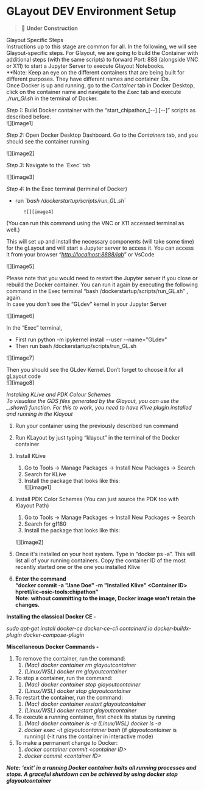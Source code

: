 # GLayout DEV Environment Setup 

> 🚧 **Under Construction** 

Glayout Specific Steps  
Instructions up to this stage are common for all. In the following, we will see Glayout-specific steps. For Glayout, we are going to build the Container with additional steps (with the same scripts) to forward Port: 888 (alongside VNC or X11) to start a Jupyter Server to execute Glayout Notebooks.  
\*\*Note: Keep an eye on the different containers that are being built for different purposes. They have different names and container IDs.    
Once Docker is up and running, go to the *Container* tab in Docker Desktop, click on the container name and navigate to the *Exec* tab and execute *./run\_Gl.sh* in the terminal of Docker.

*Step 1:* Build Docker container with the “start\_chipathon\_\[--\].\[--\]” scripts as described before.   
![][image1]

*Step 2:* Open Docker Desktop Dashboard. Go to the *Containers* tab, and you should see the container running

![][image2]

*Step 3:* Navigate to the \`Exec\` tab

![][image3]

*Step 4:* In the Exec terminal (terminal of Docker)

* run \`*bash /dockerstartup/scripts/run\_GL.sh*\`


         ![][image4]  
(You can run this command using the VNC or X11 accessed terminal as well.)

This will set up and install the necessary components (will take some time) for the gLayout and will start a Jupyter server to access it. You can access it from your browser “[*http://localhost:8888/lab*](http://localhost:8888/lab)” or VsCode

![][image5]

Please note that you would need to restart the Jupyter server if you close or rebuild the Docker container. You can run it again by executing the following command in the Exec terminal “bash /dockerstartup/scripts/run\_GL.sh” , again.  
In case you don't see the “GLdev” kernel in your Jupyter Server 

![][image6]

In the “Exec” terminal, 

* First run python \-m ipykernel install \--user \--name="GLdev"  
* Then run bash /dockerstartup/scripts/run\_GL.sh

![][image7]

Then you should see the GLdev Kernel. Don’t forget to choose it for all gLayout code  
![][image8]

*Installing KLive and PDK Colour Schemes*  
*To visualise the GDS files generated by the Glayout, you can use the \_.show() function. For this to work, you need to have Klive plugin installed and running in the Klayout* 

1. Run your container using the previously described run command   
2. Run KLayout by just typing “klayout” in the terminal of the Docker container  
3. Install KLive  
   1. Go to Tools \-\> Manage Packages \-\> Install New Packages \-\> Search  
   2. Search for KLive  
   3. Install the package that looks like this:  
      ![][image1]

4. Install PDK Color Schemes (You can just source the PDK too with Klayout Path)  
   1. Go to Tools \-\> Manage Packages \-\> Install New Packages \-\> Search  
   2. Search for gf180  
   3. Install the package that looks like this:

   ![][image2]

5. Once it's installed on your host system. Type in “docker ps \-a”. This will list all of your running containers. Copy the container ID of the most recently started one or the one you installed Klive  
6. **Enter the command**  
   **“docker commit \-a "Jane Doe" \-m "Installed Klive" \<Container ID\> hpretl/iic-osic-tools:chipathon”**  
   **Note: without committing to the image, Docker image won't retain the changes.** 

**Installing the classical Docker CE \-**

*sudo apt-get install docker-ce docker-ce-cli containerd.io docker-buildx-plugin docker-compose-plugin*

**Miscellaneous Docker Commands \-** 

1. To remove the container, run the command:   
   1. *(Mac) docker container rm glayoutcontainer*  
   2. *(Linux/WSL) docker rm glayoutcontainer*  
2. To stop a container, run the command:  
   1. *(Mac) docker container stop glayoutcontainer*  
   2. *(Linux/WSL) docker stop glayoutcontainer*  
3. To restart the container, run the command:   
   1. *(Mac) docker container restart glayoutcontainer*  
   2. *(Linux/WSL) docker restart glayoutcontainer*  
4. To execute a running container, first check its status by running   
   1. *(Mac) docker container ls \-a (Linux/WSL) docker ls \-a*  
   2. *docker exec \-it glayoutcontainer bash* (if *glayoutcontainer* is running) (\-it runs the container in interactive mode)   
5. To make a permanent change to Docker:   
   1. *docker container commit \<container ID\>*  
   2. *docker commit \<container ID\>*  
      

***Note: ‘exit’ in a running Docker container halts all running processes and stops. A graceful shutdown can be achieved by using docker stop glayoutcontainer***  